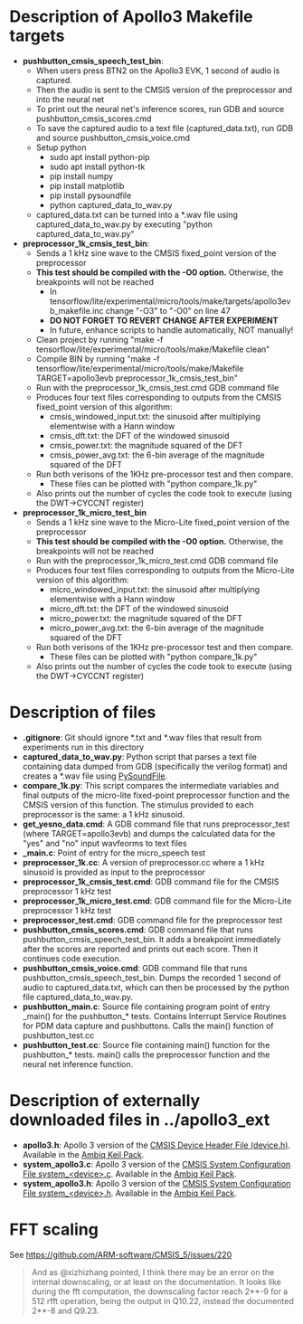 # Description of Apollo3 Makefile targets

* **pushbutton_cmsis_speech_test_bin**: 
    * When users press BTN2 on the Apollo3 EVK, 1 second of audio is captured. 
    * Then the audio is sent to the CMSIS version of the preprocessor and into the neural net
    * To print out the neural net's inference scores, run GDB and source pushbutton\_cmsis\_scores.cmd
    * To save the captured audio to a text file (captured\_data.txt), run GDB and source pushbutton\_cmsis\_voice.cmd
    * Setup python
        * sudo apt install python-pip
        * sudo apt install python-tk
        * pip install numpy
        * pip install matplotlib
        * pip install pysoundfile
        * python captured_data_to_wav.py
    * captured\_data.txt can be turned into a \*.wav file using captured\_data\_to\_wav.py by executing "python captured\_data\_to\_wav.py"
* **preprocessor_1k_cmsis_test_bin**: 
    * Sends a 1 kHz sine wave to the CMSIS fixed\_point version of the preprocessor
    * **This test should be compiled with the -O0 option.** Otherwise, the breakpoints will not be reached
        * In tensorflow/lite/experimental/micro/tools/make/targets/apollo3evb_makefile.inc change "-O3" to "-O0" on line 47
        * **DO NOT FORGET TO REVERT CHANGE AFTER EXPERIMENT**
        * In future, enhance scripts to handle automatically, NOT manually!
    * Clean project by running "make -f tensorflow/lite/experimental/micro/tools/make/Makefile clean"
    * Compile BIN by running "make -f tensorflow/lite/experimental/micro/tools/make/Makefile TARGET=apollo3evb preprocessor_1k_cmsis_test_bin"
    * Run with the preprocessor\_1k\_cmsis\_test.cmd GDB command file
    * Produces four text files corresponding to outputs from the CMSIS fixed\_point version of this algorithm:
        * cmsis_windowed_input.txt: the sinusoid after multiplying elementwise with a Hann window
        * cmsis_dft.txt: the DFT of the windowed sinusoid
        * cmsis_power.txt: the magnitude squared of the DFT
        * cmsis_power_avg.txt: the 6-bin average of the magnitude squared of the DFT
    * Run both verisons of the 1KHz pre-processor test and then compare.
        * These files can be plotted with "python compare\_1k.py"
    * Also prints out the number of cycles the code took to execute (using the DWT->CYCCNT register) 
* **preprocessor_1k_micro_test_bin**
    * Sends a 1 kHz sine wave to the Micro-Lite fixed\_point version of the preprocessor
    * **This test should be compiled with the -O0 option.** Otherwise, the breakpoints will not be reached
    * Run with the preprocessor\_1k\_micro\_test.cmd GDB command file
    * Produces four text files corresponding to outputs from the Micro-Lite version of this algorithm:
        * micro_windowed_input.txt: the sinusoid after multiplying elementwise with a Hann window
        * micro_dft.txt: the DFT of the windowed sinusoid
        * micro_power.txt: the magnitude squared of the DFT
        * micro_power_avg.txt: the 6-bin average of the magnitude squared of the DFT
    * Run both verisons of the 1KHz pre-processor test and then compare.
        * These files can be plotted with "python compare\_1k.py"
    * Also prints out the number of cycles the code took to execute (using the DWT->CYCCNT register) 

# Description of files

* **.gitignore**: Git should ignore \*.txt and \*.wav files that result from experiments run in this directory
* **captured\_data\_to\_wav.py**: Python script that parses a text file containing data dumped from GDB (specifically the verilog format) and creates a \*.wav file using [PySoundFile](https://pysoundfile.readthedocs.io/en/0.9.0/).
* **compare\_1k.py**: This script compares the intermediate variables and final outputs of the micro-lite fixed-point preprocessor function and the CMSIS version of this function. The stimulus provided to each preprocessor is the same: a 1 kHz sinusoid.
* **get\_yesno\_data.cmd**: A GDB command file that runs preprocessor_test (where TARGET=apollo3evb) and dumps the calculated data for the "yes" and "no" input wavfeorms to text files
* **\_main.c**: Point of entry for the micro_speech test
* **preprocessor_1k.cc**: A version of preprocessor.cc where a 1 kHz sinusoid is provided as input to the preprocessor
* **preprocessor_1k_cmsis_test.cmd**: GDB command file for the CMSIS preprocessor 1 kHz test
* **preprocessor_1k_micro_test.cmd**: GDB command file for the Micro-Lite preprocessor 1 kHz test
* **preprocessor_test.cmd**: GDB command file for the preprocessor test
* **pushbutton_cmsis_scores.cmd**: GDB command file that runs pushbutton_cmsis_speech_test_bin. It adds a breakpoint immediately after the scores are reported and prints out each score. Then it continues code execution.
* **pushbutton_cmsis_voice.cmd**: GDB command file that runs pushbutton_cmsis_speech_test_bin. Dumps the recorded 1 second of audio to captured_data.txt, which can then be processed by the python file captured_data_to_wav.py.
* **pushbutton_main.c**: Source file containing program point of entry \_main() for the pushbutton\_\* tests. Contains Interrupt Service Routines for PDM data capture and pushbuttons. Calls the main() function of pushbutton_test.cc
* **pushbutton_test.cc**: Source file containing main() function for the pushbutton\_\* tests. main() calls the preprocessor function and the neural net inference function.

# Description of externally downloaded files in ../apollo3_ext

* **apollo3.h**: Apollo 3 version of the [CMSIS Device Header File (device.h)](https://www.keil.com/pack/doc/CMSIS/Core/html/device_h_pg.html). Available in the [Ambiq Keil Pack](http://s3.ambiqmicro.com/pack/AmbiqMicro.Apollo_DFP.1.1.0.pack).
* **system_apollo3.c**: Apollo 3 version of the [CMSIS System Configuration File system\_\<device\>.c](https://www.keil.com/pack/doc/CMSIS/Core/html/system_c_pg.html). Available in the [Ambiq Keil Pack](http://s3.ambiqmicro.com/pack/AmbiqMicro.Apollo_DFP.1.1.0.pack).
* **system_apollo3.h**: Apollo 3 version of the [CMSIS System Configuration File system\_\<device\>.h](https://www.keil.com/pack/doc/CMSIS/Core/html/system_c_pg.html). Available in the [Ambiq Keil Pack](http://s3.ambiqmicro.com/pack/AmbiqMicro.Apollo_DFP.1.1.0.pack).


# FFT scaling
See https://github.com/ARM-software/CMSIS_5/issues/220
>And as @xizhizhang pointed, I think there may be an error on the internal downscaling, or at least on the documentation. It looks like during the fft computation, the downscaling factor reach 2**-9 for a 512 rfft operation, being the output in Q10.22, instead the documented 2**-8 and Q9.23.
